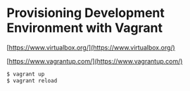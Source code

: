 # Provisioning Development Environment with Vagrant

[https://www.virtualbox.org/](https://www.virtualbox.org/)

[https://www.vagrantup.com/](https://www.vagrantup.com/)

```sh
$ vagrant up
$ vagrant reload
```


